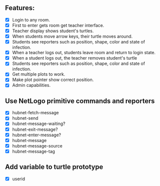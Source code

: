 ## Features:
- [x] Login to any room.
- [x] First to enter gets room get teacher interface.
- [x] Teacher display shows student's turtles.
- [x] When students move arrow keys, their turtle moves around.
- [x] Students see reporters such as position, shape, color and state of infection.
- [x] When a teacher logs out, students leave room and return to login state.
- [x] When a student logs out, the teacher removes student's turtle
- [x] Students see reporters such as position, shape, color and state of infection. 
- [x] Get multiple plots to work.
- [x] Make plot pointer show correct position.
- [x] Admin capabilities.

## Use NetLogo primitive commands and reporters
- [x] hubnet-fetch-message 
- [x] hubnet-send
- [x] hubnet-message-waiting?
- [x] hubnet-exit-message?
- [x] hubnet-enter-message?
- [x] hubnet-message
- [x] hubnet-message-source
- [x] hubnet-message-tag

## Add variable to turtle prototype
- [x] userid
